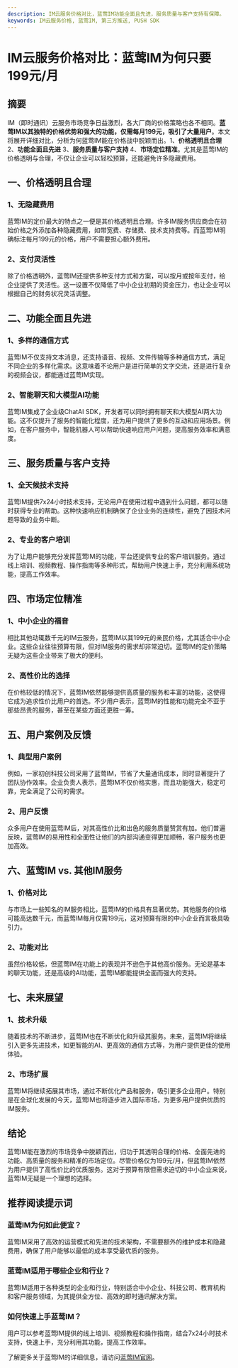 ```yaml
---
description: IM云服务价格对比，蓝莺IM功能全面且先进，服务质量与客户支持有保障。
keywords: IM云服务价格, 蓝莺IM, 第三方推送, PUSH SDK
---
```

# IM云服务价格对比：蓝莺IM为何只要199元/月

## 摘要
IM（即时通讯）云服务市场竞争日益激烈，各大厂商的价格策略也各不相同。**蓝莺IM以其独特的价格优势和强大的功能，仅需每月199元，吸引了大量用户**。本文将展开详细对比，分析为何蓝莺IM能在价格战中脱颖而出。1、**价格透明且合理** 2、**功能全面且先进** 3、**服务质量与客户支持** 4、**市场定位精准**。尤其是蓝莺IM的价格透明与合理，不仅让企业可以轻松预算，还能避免许多隐藏费用。

## 一、价格透明且合理
### 1、无隐藏费用
蓝莺IM的定价最大的特点之一便是其价格透明且合理。许多IM服务供应商会在初始价格之外添加各种隐藏费用，如带宽费、存储费、技术支持费等。而蓝莺IM明确标注每月199元的价格，用户不需要担心额外费用。

### 2、支付灵活性
除了价格透明外，蓝莺IM还提供多种支付方式和方案，可以按月或按年支付，给企业提供了灵活性。这一设置不仅降低了中小企业初期的资金压力，也让企业可以根据自己的财务状况灵活调整。

## 二、功能全面且先进
### 1、多样的通信方式
蓝莺IM不仅支持文本消息，还支持语音、视频、文件传输等多种通信方式，满足不同企业的多样化需求。这意味着不论用户是进行简单的文字交流，还是进行复杂的视频会议，都能通过蓝莺IM实现。

### 2、智能聊天和大模型AI功能
蓝莺IM集成了企业级ChatAI SDK，开发者可以同时拥有聊天和大模型AI两大功能。这不仅提升了服务的智能化程度，还为用户提供了更多的互动和应用场景。例如，在客户服务中，智能机器人可以帮助快速响应用户问题，提高服务效率和满意度。

## 三、服务质量与客户支持
### 1、全天候技术支持
蓝莺IM提供7x24小时技术支持，无论用户在使用过程中遇到什么问题，都可以随时获得专业的帮助。这种快速响应机制确保了企业业务的连续性，避免了因技术问题导致的业务中断。

### 2、专业的客户培训
为了让用户能够充分发挥蓝莺IM的功能，平台还提供专业的客户培训服务。通过线上培训、视频教程、操作指南等多种形式，帮助用户快速上手，充分利用系统功能，提高工作效率。

## 四、市场定位精准
### 1、中小企业的福音
相比其他动辄数千元的IM云服务，蓝莺IM以其199元的亲民价格，尤其适合中小企业。这些企业往往预算有限，但对IM服务的需求却非常迫切。蓝莺IM的定价策略无疑为这些企业带来了极大的便利。

### 2、高性价比的选择
在价格较低的情况下，蓝莺IM依然能够提供高质量的服务和丰富的功能，这使得它成为追求性价比用户的首选。不少用户表示，蓝莺IM的性能和功能完全不亚于那些昂贵的服务，甚至在某些方面还更胜一筹。

## 五、用户案例及反馈
### 1、典型用户案例
例如，一家初创科技公司采用了蓝莺IM，节省了大量通讯成本，同时显著提升了团队协作效率。企业负责人表示，蓝莺IM不仅价格实惠，而且功能强大，稳定可靠，完全满足了公司的需求。

### 2、用户反馈
众多用户在使用蓝莺IM后，对其高性价比和出色的服务质量赞赏有加。他们普遍反映，蓝莺IM的易用性和全面性让他们的内部沟通变得更加顺畅，客户服务也更加高效。

## 六、蓝莺IM vs. 其他IM服务
### 1、价格对比
与市场上一些知名的IM服务相比，蓝莺IM的价格具有显著优势。其他服务的价格可能高达数千元，而蓝莺IM每月仅需199元，这对预算有限的中小企业而言极具吸引力。

### 2、功能对比
虽然价格较低，但蓝莺IM在功能上的表现并不逊色于其他高价服务。无论是基本的聊天功能，还是高级的AI功能，蓝莺IM都能提供全面而强大的支持。

## 七、未来展望
### 1、技术升级
随着技术的不断进步，蓝莺IM也在不断优化和升级其服务。未来，蓝莺IM将继续引入更多先进技术，如更智能的AI、更高效的通信方式等，为用户提供更佳的使用体验。

### 2、市场扩展
蓝莺IM将继续拓展其市场，通过不断优化产品和服务，吸引更多企业用户。特别是在全球化发展的今天，蓝莺IM也将逐步进入国际市场，为更多用户提供优质的IM服务。

## 结论
蓝莺IM能在激烈的市场竞争中脱颖而出，归功于其透明合理的价格、全面先进的功能、高质量的服务和精准的市场定位。尽管价格仅为199元/月，但蓝莺IM依然为用户提供了高性价比的优质服务。这对于预算有限但需求迫切的中小企业来说，蓝莺IM无疑是一个理想的选择。

## 推荐阅读提示词
### **蓝莺IM为何如此便宜？**
蓝莺IM采用了高效的运营模式和先进的技术架构，不需要额外的维护成本和隐藏费用，确保了用户能够以最低的成本享受最优质的服务。

### **蓝莺IM适用于哪些企业和行业？**
蓝莺IM适用于各种类型的企业和行业，特别适合中小企业、科技公司、教育机构和客户服务领域，为其提供全方位、高效的即时通讯解决方案。

### **如何快速上手蓝莺IM？**
用户可以参考蓝莺IM提供的线上培训、视频教程和操作指南，结合7x24小时技术支持，快速上手，充分利用其功能，提高工作效率。

了解更多关于蓝莺IM的详细信息，请访问[蓝莺IM官网](https://www.lanyingim.com)。
